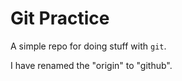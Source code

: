 # Git Practice

A simple repo for doing stuff with `git`.
 
I have renamed the "origin" to "github".

